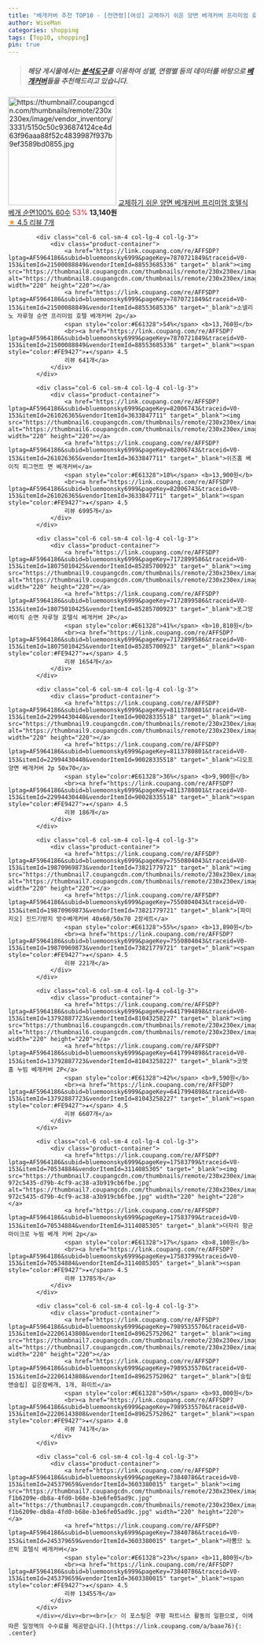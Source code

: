 ```yaml
---
title: "베개커버 추천 TOP10 - [전연령][여성] 교체하기 쉬운 양면 베개커버 프리미엄 호텔식 베개 순면100% 60수"
author: WiseMan
categories: shopping
tags: [Top10, shopping]
pin: true
---
```


> ##### 해당 게시물에서는 [**분석도구**](https://itemscout.io/)를 이용하여 **성별**, **연령별** 등의 데이터를 바탕으로 [**베개커버**](https://link.coupang.com/a/baae76)들을 추천해드리고 있습니다.
<div class="container"><div class="row">
            <div class="col-6 col-sm-4 col-lg-4 col-lg-3">
                <div class="product-container">
                    <a href="https://link.coupang.com/re/AFFSDP?lptag=AF5964186&subid=bluemoonsky6999&pageKey=7553527798&traceid=V0-153&itemId=19884256597&vendorItemId=86984689299" target="_blank"><img src="https://thumbnail7.coupangcdn.com/thumbnails/remote/230x230ex/image/vendor_inventory/3331/5150c50c936874124ce4d63f96aaa88f52c4839987f937b9ef3589bd0855.jpg" alt="https://thumbnail7.coupangcdn.com/thumbnails/remote/230x230ex/image/vendor_inventory/3331/5150c50c936874124ce4d63f96aaa88f52c4839987f937b9ef3589bd0855.jpg" width="220" height="220"></a>
                    <a href="https://link.coupang.com/re/AFFSDP?lptag=AF5964186&subid=bluemoonsky6999&pageKey=7553527798&traceid=V0-153&itemId=19884256597&vendorItemId=86984689299" target="_blank">교체하기 쉬운 양면 베개커버 프리미엄 호텔식 베개 순면100% 60수</a>
                    <span style="color:#E61328">53%</span> <b>13,140원</b>
                    <br><a href="https://link.coupang.com/re/AFFSDP?lptag=AF5964186&subid=bluemoonsky6999&pageKey=7553527798&traceid=V0-153&itemId=19884256597&vendorItemId=86984689299" target="_blank"><span style="color:#FE9427">★</span> 4.5
                    리뷰 7개</a>
                </div>
            </div>
            
            <div class="col-6 col-sm-4 col-lg-4 col-lg-3">
                <div class="product-container">
                    <a href="https://link.coupang.com/re/AFFSDP?lptag=AF5964186&subid=bluemoonsky6999&pageKey=7870721849&traceid=V0-153&itemId=21500088849&vendorItemId=88553685336" target="_blank"><img src="https://thumbnail8.coupangcdn.com/thumbnails/remote/230x230ex/image/vendor_inventory/2bc1/06d360289d9077195f730894cdc3b55d27a3449729e3e4184e3eeb1f9beb.jpg" alt="https://thumbnail8.coupangcdn.com/thumbnails/remote/230x230ex/image/vendor_inventory/2bc1/06d360289d9077195f730894cdc3b55d27a3449729e3e4184e3eeb1f9beb.jpg" width="220" height="220"></a>
                    <a href="https://link.coupang.com/re/AFFSDP?lptag=AF5964186&subid=bluemoonsky6999&pageKey=7870721849&traceid=V0-153&itemId=21500088849&vendorItemId=88553685336" target="_blank">소넬리노 자루형 순면 프리미엄 호텔 베개커버 2p</a>
                    <span style="color:#E61328">54%</span> <b>13,760원</b>
                    <br><a href="https://link.coupang.com/re/AFFSDP?lptag=AF5964186&subid=bluemoonsky6999&pageKey=7870721849&traceid=V0-153&itemId=21500088849&vendorItemId=88553685336" target="_blank"><span style="color:#FE9427">★</span> 4.5
                    리뷰 641개</a>
                </div>
            </div>
            
            <div class="col-6 col-sm-4 col-lg-4 col-lg-3">
                <div class="product-container">
                    <a href="https://link.coupang.com/re/AFFSDP?lptag=AF5964186&subid=bluemoonsky6999&pageKey=82006743&traceid=V0-153&itemId=261026365&vendorItemId=3633847711" target="_blank"><img src="https://thumbnail6.coupangcdn.com/thumbnails/remote/230x230ex/image/0820_amir_esrgan_inf80k_batch_1_max3k/d504/38d77174db51cdc18bebdc6b9dfa2a1788b0fb533ac49ec5c62ee8d4555d.jpg" alt="https://thumbnail6.coupangcdn.com/thumbnails/remote/230x230ex/image/0820_amir_esrgan_inf80k_batch_1_max3k/d504/38d77174db51cdc18bebdc6b9dfa2a1788b0fb533ac49ec5c62ee8d4555d.jpg" width="220" height="220"></a>
                    <a href="https://link.coupang.com/re/AFFSDP?lptag=AF5964186&subid=bluemoonsky6999&pageKey=82006743&traceid=V0-153&itemId=261026365&vendorItemId=3633847711" target="_blank">쉬즈홈 베이직 피그먼트 면 베개커버</a>
                    <span style="color:#E61328">18%</span> <b>13,900원</b>
                    <br><a href="https://link.coupang.com/re/AFFSDP?lptag=AF5964186&subid=bluemoonsky6999&pageKey=82006743&traceid=V0-153&itemId=261026365&vendorItemId=3633847711" target="_blank"><span style="color:#FE9427">★</span> 4.5
                    리뷰 6995개</a>
                </div>
            </div>
            
            <div class="col-6 col-sm-4 col-lg-4 col-lg-3">
                <div class="product-container">
                    <a href="https://link.coupang.com/re/AFFSDP?lptag=AF5964186&subid=bluemoonsky6999&pageKey=7172899586&traceid=V0-153&itemId=18075010425&vendorItemId=85285700923" target="_blank"><img src="https://thumbnail9.coupangcdn.com/thumbnails/remote/230x230ex/image/vendor_inventory/8134/02af8d3a4de8e8781bf875e5ceb25da9f4039b5a2fa090d883d7b6c82882.jpg" alt="https://thumbnail9.coupangcdn.com/thumbnails/remote/230x230ex/image/vendor_inventory/8134/02af8d3a4de8e8781bf875e5ceb25da9f4039b5a2fa090d883d7b6c82882.jpg" width="220" height="220"></a>
                    <a href="https://link.coupang.com/re/AFFSDP?lptag=AF5964186&subid=bluemoonsky6999&pageKey=7172899586&traceid=V0-153&itemId=18075010425&vendorItemId=85285700923" target="_blank">포그망 베이직 순면 자루형 호텔식 베개커버 2P</a>
                    <span style="color:#E61328">41%</span> <b>10,810원</b>
                    <br><a href="https://link.coupang.com/re/AFFSDP?lptag=AF5964186&subid=bluemoonsky6999&pageKey=7172899586&traceid=V0-153&itemId=18075010425&vendorItemId=85285700923" target="_blank"><span style="color:#FE9427">★</span> 4.5
                    리뷰 1654개</a>
                </div>
            </div>
            
            <div class="col-6 col-sm-4 col-lg-4 col-lg-3">
                <div class="product-container">
                    <a href="https://link.coupang.com/re/AFFSDP?lptag=AF5964186&subid=bluemoonsky6999&pageKey=8113780801&traceid=V0-153&itemId=22994430440&vendorItemId=90028335518" target="_blank"><img src="https://thumbnail9.coupangcdn.com/thumbnails/remote/230x230ex/image/vendor_inventory/2c82/1a33a9c5801b16a102ccfec9c0b6267047479b5d22d3dbfe376572798f1e.jpg" alt="https://thumbnail9.coupangcdn.com/thumbnails/remote/230x230ex/image/vendor_inventory/2c82/1a33a9c5801b16a102ccfec9c0b6267047479b5d22d3dbfe376572798f1e.jpg" width="220" height="220"></a>
                    <a href="https://link.coupang.com/re/AFFSDP?lptag=AF5964186&subid=bluemoonsky6999&pageKey=8113780801&traceid=V0-153&itemId=22994430440&vendorItemId=90028335518" target="_blank">디오프 양면 베개커버 2p 50x70</a>
                    <span style="color:#E61328">36%</span> <b>9,900원</b>
                    <br><a href="https://link.coupang.com/re/AFFSDP?lptag=AF5964186&subid=bluemoonsky6999&pageKey=8113780801&traceid=V0-153&itemId=22994430440&vendorItemId=90028335518" target="_blank"><span style="color:#FE9427">★</span> 4.5
                    리뷰 186개</a>
                </div>
            </div>
            
            <div class="col-6 col-sm-4 col-lg-4 col-lg-3">
                <div class="product-container">
                    <a href="https://link.coupang.com/re/AFFSDP?lptag=AF5964186&subid=bluemoonsky6999&pageKey=7550804043&traceid=V0-153&itemId=19870969873&vendorItemId=73821779721" target="_blank"><img src="https://thumbnail7.coupangcdn.com/thumbnails/remote/230x230ex/image/0820_amir_esrgan_inf40k_batch_1_max3k/c63a/f4d32f3f2e2c80c39598c198c8c19ea16d71d1f9bd2d3d7ff0913a903419.jpg" alt="https://thumbnail7.coupangcdn.com/thumbnails/remote/230x230ex/image/0820_amir_esrgan_inf40k_batch_1_max3k/c63a/f4d32f3f2e2c80c39598c198c8c19ea16d71d1f9bd2d3d7ff0913a903419.jpg" width="220" height="220"></a>
                    <a href="https://link.coupang.com/re/AFFSDP?lptag=AF5964186&subid=bluemoonsky6999&pageKey=7550804043&traceid=V0-153&itemId=19870969873&vendorItemId=73821779721" target="_blank">[파미지오] 진드기방지 방수베개커버 40x60/50x70 2장세트</a>
                    <span style="color:#E61328">55%</span> <b>13,890원</b>
                    <br><a href="https://link.coupang.com/re/AFFSDP?lptag=AF5964186&subid=bluemoonsky6999&pageKey=7550804043&traceid=V0-153&itemId=19870969873&vendorItemId=73821779721" target="_blank"><span style="color:#FE9427">★</span> 4.5
                    리뷰 221개</a>
                </div>
            </div>
            
            <div class="col-6 col-sm-4 col-lg-4 col-lg-3">
                <div class="product-container">
                    <a href="https://link.coupang.com/re/AFFSDP?lptag=AF5964186&subid=bluemoonsky6999&pageKey=6417994898&traceid=V0-153&itemId=13792887723&vendorItemId=81043258227" target="_blank"><img src="https://thumbnail6.coupangcdn.com/thumbnails/remote/230x230ex/image/0820_amir_esrgan_inf80k_batch_0_max3k/586a/76ff83711c868742f144f7743ac9d075f18de1ca237937dc511c61693e7a.jpg" alt="https://thumbnail6.coupangcdn.com/thumbnails/remote/230x230ex/image/0820_amir_esrgan_inf80k_batch_0_max3k/586a/76ff83711c868742f144f7743ac9d075f18de1ca237937dc511c61693e7a.jpg" width="220" height="220"></a>
                    <a href="https://link.coupang.com/re/AFFSDP?lptag=AF5964186&subid=bluemoonsky6999&pageKey=6417994898&traceid=V0-153&itemId=13792887723&vendorItemId=81043258227" target="_blank">코멧 홈 누빔 베개커버 2P</a>
                    <span style="color:#E61328">42%</span> <b>9,590원</b>
                    <br><a href="https://link.coupang.com/re/AFFSDP?lptag=AF5964186&subid=bluemoonsky6999&pageKey=6417994898&traceid=V0-153&itemId=13792887723&vendorItemId=81043258227" target="_blank"><span style="color:#FE9427">★</span> 4.5
                    리뷰 6607개</a>
                </div>
            </div>
            
            <div class="col-6 col-sm-4 col-lg-4 col-lg-3">
                <div class="product-container">
                    <a href="https://link.coupang.com/re/AFFSDP?lptag=AF5964186&subid=bluemoonsky6999&pageKey=17583799&traceid=V0-153&itemId=70534884&vendorItemId=3114085305" target="_blank"><img src="https://thumbnail7.coupangcdn.com/thumbnails/remote/230x230ex/image/retail/images/5972263911662273-972c5435-d79b-4cf9-ac38-a3b919cb6fbe.jpg" alt="https://thumbnail7.coupangcdn.com/thumbnails/remote/230x230ex/image/retail/images/5972263911662273-972c5435-d79b-4cf9-ac38-a3b919cb6fbe.jpg" width="220" height="220"></a>
                    <a href="https://link.coupang.com/re/AFFSDP?lptag=AF5964186&subid=bluemoonsky6999&pageKey=17583799&traceid=V0-153&itemId=70534884&vendorItemId=3114085305" target="_blank">더자리 항균 마이크로 누빔 베개 커버 2p</a>
                    <span style="color:#E61328">17%</span> <b>8,100원</b>
                    <br><a href="https://link.coupang.com/re/AFFSDP?lptag=AF5964186&subid=bluemoonsky6999&pageKey=17583799&traceid=V0-153&itemId=70534884&vendorItemId=3114085305" target="_blank"><span style="color:#FE9427">★</span> 4.5
                    리뷰 13785개</a>
                </div>
            </div>
            
            <div class="col-6 col-sm-4 col-lg-4 col-lg-3">
                <div class="product-container">
                    <a href="https://link.coupang.com/re/AFFSDP?lptag=AF5964186&subid=bluemoonsky6999&pageKey=7989535570&traceid=V0-153&itemId=22206143808&vendorItemId=89625752062" target="_blank"><img src="https://thumbnail7.coupangcdn.com/thumbnails/remote/230x230ex/image/0820_amir_esrgan_inf40k_batch_2_max3k/d7be/723acbb639be216abb184965dd6b88b3912949d6c12ab0eef1cd7ebe9bcd.jpg" alt="https://thumbnail7.coupangcdn.com/thumbnails/remote/230x230ex/image/0820_amir_esrgan_inf40k_batch_2_max3k/d7be/723acbb639be216abb184965dd6b88b3912949d6c12ab0eef1cd7ebe9bcd.jpg" width="220" height="220"></a>
                    <a href="https://link.coupang.com/re/AFFSDP?lptag=AF5964186&subid=bluemoonsky6999&pageKey=7989535570&traceid=V0-153&itemId=22206143808&vendorItemId=89625752062" target="_blank">[슬립앤슬립] 깊은잠베개, 1개, 화이트</a>
                    <span style="color:#E61328">50%</span> <b>93,000원</b>
                    <br><a href="https://link.coupang.com/re/AFFSDP?lptag=AF5964186&subid=bluemoonsky6999&pageKey=7989535570&traceid=V0-153&itemId=22206143808&vendorItemId=89625752062" target="_blank"><span style="color:#FE9427">★</span> 4.0
                    리뷰 741개</a>
                </div>
            </div>
            
            <div class="col-6 col-sm-4 col-lg-4 col-lg-3">
                <div class="product-container">
                    <a href="https://link.coupang.com/re/AFFSDP?lptag=AF5964186&subid=bluemoonsky6999&pageKey=73840786&traceid=V0-153&itemId=245379659&vendorItemId=3603380015" target="_blank"><img src="https://thumbnail7.coupangcdn.com/thumbnails/remote/230x230ex/image/retail/images/993152409916877-f1b6209e-db8a-4fd0-b68e-b3e6fe05ad9c.jpg" alt="https://thumbnail7.coupangcdn.com/thumbnails/remote/230x230ex/image/retail/images/993152409916877-f1b6209e-db8a-4fd0-b68e-b3e6fe05ad9c.jpg" width="220" height="220"></a>
                    <a href="https://link.coupang.com/re/AFFSDP?lptag=AF5964186&subid=bluemoonsky6999&pageKey=73840786&traceid=V0-153&itemId=245379659&vendorItemId=3603380015" target="_blank">라뽐므 노르빅 호텔식 베개커버</a>
                    <span style="color:#E61328">23%</span> <b>11,800원</b>
                    <br><a href="https://link.coupang.com/re/AFFSDP?lptag=AF5964186&subid=bluemoonsky6999&pageKey=73840786&traceid=V0-153&itemId=245379659&vendorItemId=3603380015" target="_blank"><span style="color:#FE9427">★</span> 4.5
                    리뷰 13455개</a>
                </div>
            </div>
            </div></div><br><br>[👉 이 포스팅은 쿠팡 파트너스 활동의 일환으로, 이에 따른 일정액의 수수료를 제공받습니다.](https://link.coupang.com/a/baae76){: .center}